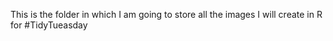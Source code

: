 This is the folder in which I am going to store all the images I will create in R for #TidyTueasday
